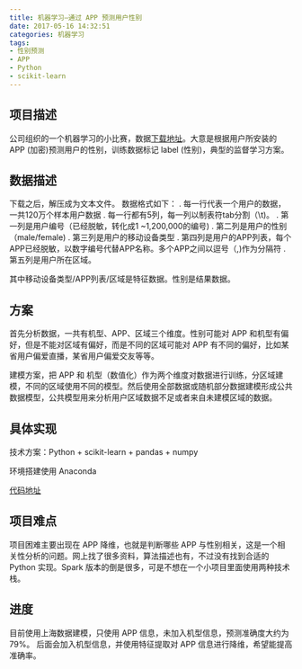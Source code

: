 ```yaml
---
title: 机器学习—通过 APP 预测用户性别
date: 2017-05-16 14:32:51
categories: 机器学习
tags:
- 性别预测
- APP
- Python
- scikit-learn
---
```


## 项目描述

公司组织的一个机器学习的小比赛，数据[下载地址](https://drive.wps.cn/view/l/32ce39f4170c44419f556d98976f5f96)。大意是根据用户所安装的 APP (加密)预测用户的性别，训练数据标记 label (性别)，典型的监督学习方案。

<!--more-->

## 数据描述

下载之后，解压成为文本文件。 数据格式如下： . 每一行代表一个用户的数据，一共120万个样本用户数据 . 每一行都有5列，每一列以制表符tab分割（\t)。 . 第一列是用户编号（已经脱敏，转化成1 ~1,200,000的编号) . 第二列是用户的性别 （male/female) . 第三列是用户的移动设备类型 . 第四列是用户的APP列表，每个APP已经脱敏，以数字编号代替APP名称。多个APP之间以逗号（,)作为分隔符 . 第五列是用户所在区域。

其中移动设备类型/APP列表/区域是特征数据。性别是结果数据。

## 方案

首先分析数据，一共有机型、APP、区域三个维度。性别可能对 APP 和机型有偏好，但是不能对区域有偏好，而是不同的区域可能对 APP 有不同的偏好，比如某省用户偏爱直播，某省用户偏爱交友等等。

建模方案，把 APP 和 机型（数值化）作为两个维度对数据进行训练，分区域建模，不同的区域使用不同的模型。然后使用全部数据或随机部分数据建模形成公共数据模型，公共模型用来分析用户区域数据不足或者来自未建模区域的数据。

## 具体实现

技术方案：Python + scikit-learn + pandas + numpy

环境搭建使用 Anaconda

[代码地址](https://github.com/Leo555/wps_ai_war)


## 项目难点

项目困难主要出现在 APP 降维，也就是判断哪些 APP 与性别相关，这是一个相关性分析的问题。网上找了很多资料，算法描述也有，不过没有找到合适的 Python 实现。Spark 版本的倒是很多，可是不想在一个小项目里面使用两种技术栈。


## 进度

目前使用上海数据建模，只使用 APP 信息，未加入机型信息，预测准确度大约为79%。
后面会加入机型信息，并使用特征提取对 APP 信息进行降维，希望能提高准确率。